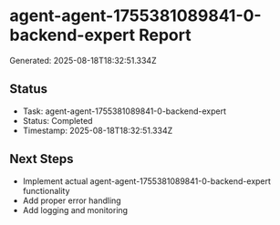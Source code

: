 # agent-agent-1755381089841-0-backend-expert Report

Generated: 2025-08-18T18:32:51.334Z

## Status
- Task: agent-agent-1755381089841-0-backend-expert
- Status: Completed
- Timestamp: 2025-08-18T18:32:51.334Z

## Next Steps
- Implement actual agent-agent-1755381089841-0-backend-expert functionality
- Add proper error handling
- Add logging and monitoring
